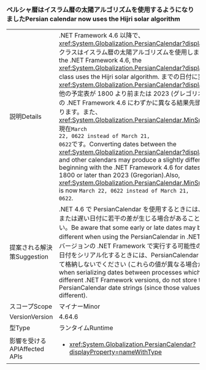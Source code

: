 ### <a name="persian-calendar-now-uses-the-hijri-solar-algorithm"></a><span data-ttu-id="9119a-101">ペルシャ暦はイスラム暦の太陽アルゴリズムを使用するようになりました</span><span class="sxs-lookup"><span data-stu-id="9119a-101">Persian calendar now uses the Hijri solar algorithm</span></span>

|   |   |
|---|---|
|<span data-ttu-id="9119a-102">説明</span><span class="sxs-lookup"><span data-stu-id="9119a-102">Details</span></span>|<span data-ttu-id="9119a-103">.NET Framework 4.6 以降で、<xref:System.Globalization.PersianCalendar?displayProperty=name>クラスはイスラム暦の太陽アルゴリズムを使用します。</span><span class="sxs-lookup"><span data-stu-id="9119a-103">Starting with the .NET Framework 4.6, the <xref:System.Globalization.PersianCalendar?displayProperty=name> class uses the Hijri solar algorithm.</span></span> <span data-ttu-id="9119a-104">までの日付に変換する、<xref:System.Globalization.PersianCalendar?displayProperty=name>他の予定表が 1800 より前または 2023 (グレゴリオ暦) より後の日付の .NET Framework 4.6 にわずかに異なる結果先頭になる可能性があります。また、<xref:System.Globalization.PersianCalendar.MinSupportedDateTime>現在<code>March 22, 0622 instead of March 21, 0622</code>です。</span><span class="sxs-lookup"><span data-stu-id="9119a-104">Converting dates between the <xref:System.Globalization.PersianCalendar?displayProperty=name> and other calendars may produce a slightly different result beginning with the .NET Framework 4.6 for dates earlier than 1800 or later than 2023 (Gregorian).Also, <xref:System.Globalization.PersianCalendar.MinSupportedDateTime> is now <code>March 22, 0622 instead of March 21, 0622</code>.</span></span>|
|<span data-ttu-id="9119a-105">提案される解決策</span><span class="sxs-lookup"><span data-stu-id="9119a-105">Suggestion</span></span>|<span data-ttu-id="9119a-106">.NET 4.6 で PersianCalendar を使用するときには、一部の早い日付または遅い日付に若干の差が生じる場合があることに注意してください。</span><span class="sxs-lookup"><span data-stu-id="9119a-106">Be aware that some early or late dates may be slightly different when using the PersianCalendar in .NET 4.6.</span></span> <span data-ttu-id="9119a-107">また、異なるバージョンの .NET Framework で実行する可能性のあるプロセス間で日付をシリアル化するときには、PersianCalendar の日付文字列として格納しないでください (これらの値が異なる場合があるため)。</span><span class="sxs-lookup"><span data-stu-id="9119a-107">Also, when serializing dates between processes which may run on different .NET Framework versions, do not store them as PersianCalendar date strings (since those values may be different).</span></span>|
|<span data-ttu-id="9119a-108">スコープ</span><span class="sxs-lookup"><span data-stu-id="9119a-108">Scope</span></span>|<span data-ttu-id="9119a-109">マイナー</span><span class="sxs-lookup"><span data-stu-id="9119a-109">Minor</span></span>|
|<span data-ttu-id="9119a-110">Version</span><span class="sxs-lookup"><span data-stu-id="9119a-110">Version</span></span>|<span data-ttu-id="9119a-111">4.6</span><span class="sxs-lookup"><span data-stu-id="9119a-111">4.6</span></span>|
|<span data-ttu-id="9119a-112">型</span><span class="sxs-lookup"><span data-stu-id="9119a-112">Type</span></span>|<span data-ttu-id="9119a-113">ランタイム</span><span class="sxs-lookup"><span data-stu-id="9119a-113">Runtime</span></span>|
|<span data-ttu-id="9119a-114">影響を受ける API</span><span class="sxs-lookup"><span data-stu-id="9119a-114">Affected APIs</span></span>|<ul><li><xref:System.Globalization.PersianCalendar?displayProperty=nameWithType></li></ul>|

